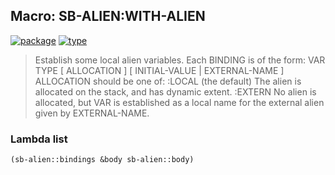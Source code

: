 ## Macro: SB-ALIEN:WITH-ALIEN
[![package](https://img.shields.io/badge/Package-SB--ALIEN-5f9ea0.svg?style=social&colorA=999999)](../) [![type](https://img.shields.io/badge/Type-Macro-5f9ea0.svg?style=social&colorA=999999)](../#macro) 

> Establish some local alien variables. Each BINDING is of the form:
> VAR TYPE [ ALLOCATION ] [ INITIAL-VALUE | EXTERNAL-NAME ]
> ALLOCATION should be one of:
> :LOCAL (the default)
> The alien is allocated on the stack, and has dynamic extent.
> :EXTERN
> No alien is allocated, but VAR is established as a local name for
> the external alien given by EXTERNAL-NAME.

### Lambda list
```cl
(sb-alien::bindings &body sb-alien::body)
```
